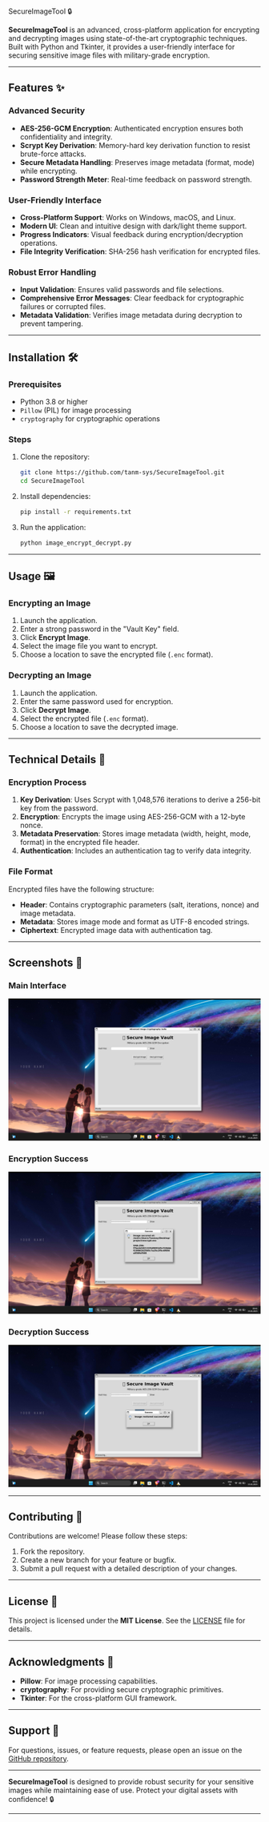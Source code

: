 SecureImageTool 🔒

**SecureImageTool** is an advanced, cross-platform application for encrypting and decrypting images using state-of-the-art cryptographic techniques. Built with Python and Tkinter, it provides a user-friendly interface for securing sensitive image files with military-grade encryption.

---

## Features ✨

### **Advanced Security**
- **AES-256-GCM Encryption**: Authenticated encryption ensures both confidentiality and integrity.
- **Scrypt Key Derivation**: Memory-hard key derivation function to resist brute-force attacks.
- **Secure Metadata Handling**: Preserves image metadata (format, mode) while encrypting.
- **Password Strength Meter**: Real-time feedback on password strength.

### **User-Friendly Interface**
- **Cross-Platform Support**: Works on Windows, macOS, and Linux.
- **Modern UI**: Clean and intuitive design with dark/light theme support.
- **Progress Indicators**: Visual feedback during encryption/decryption operations.
- **File Integrity Verification**: SHA-256 hash verification for encrypted files.

### **Robust Error Handling**
- **Input Validation**: Ensures valid passwords and file selections.
- **Comprehensive Error Messages**: Clear feedback for cryptographic failures or corrupted files.
- **Metadata Validation**: Verifies image metadata during decryption to prevent tampering.

---

## Installation 🛠️

### Prerequisites
- Python 3.8 or higher
- `Pillow` (PIL) for image processing
- `cryptography` for cryptographic operations

### Steps
1. Clone the repository:
   ```bash
   git clone https://github.com/tanm-sys/SecureImageTool.git
   cd SecureImageTool
   ```

2. Install dependencies:
   ```bash
   pip install -r requirements.txt
   ```

3. Run the application:
   ```bash
   python image_encrypt_decrypt.py
   ```

---

## Usage 🖼️

### **Encrypting an Image**
1. Launch the application.
2. Enter a strong password in the "Vault Key" field.
3. Click **Encrypt Image**.
4. Select the image file you want to encrypt.
5. Choose a location to save the encrypted file (`.enc` format).

### **Decrypting an Image**
1. Launch the application.
2. Enter the same password used for encryption.
3. Click **Decrypt Image**.
4. Select the encrypted file (`.enc` format).
5. Choose a location to save the decrypted image.

---

## Technical Details 🧠

### **Encryption Process**
1. **Key Derivation**: Uses Scrypt with 1,048,576 iterations to derive a 256-bit key from the password.
2. **Encryption**: Encrypts the image using AES-256-GCM with a 12-byte nonce.
3. **Metadata Preservation**: Stores image metadata (width, height, mode, format) in the encrypted file header.
4. **Authentication**: Includes an authentication tag to verify data integrity.

### **File Format**
Encrypted files have the following structure:
- **Header**: Contains cryptographic parameters (salt, iterations, nonce) and image metadata.
- **Metadata**: Stores image mode and format as UTF-8 encoded strings.
- **Ciphertext**: Encrypted image data with authentication tag.

---

## Screenshots 📸

### Main Interface
![Main Interface](screenshots/main_interface.png)

### Encryption Success
![Encryption Success](screenshots/encryption_success.png)

### Decryption Success
![Decryption Success](screenshots/decryption_success.png)

---

## Contributing 🤝

Contributions are welcome! Please follow these steps:
1. Fork the repository.
2. Create a new branch for your feature or bugfix.
3. Submit a pull request with a detailed description of your changes.

---

## License 📜

This project is licensed under the **MIT License**. See the [LICENSE](LICENSE) file for details.

---

## Acknowledgments 🙏

- **Pillow**: For image processing capabilities.
- **cryptography**: For providing secure cryptographic primitives.
- **Tkinter**: For the cross-platform GUI framework.

---

## Support 💬

For questions, issues, or feature requests, please open an issue on the [GitHub repository](https://github.com/tanm-sys/SecureImageTool/issues).

---

**SecureImageTool** is designed to provide robust security for your sensitive images while maintaining ease of use. Protect your digital assets with confidence! 🔒

---
